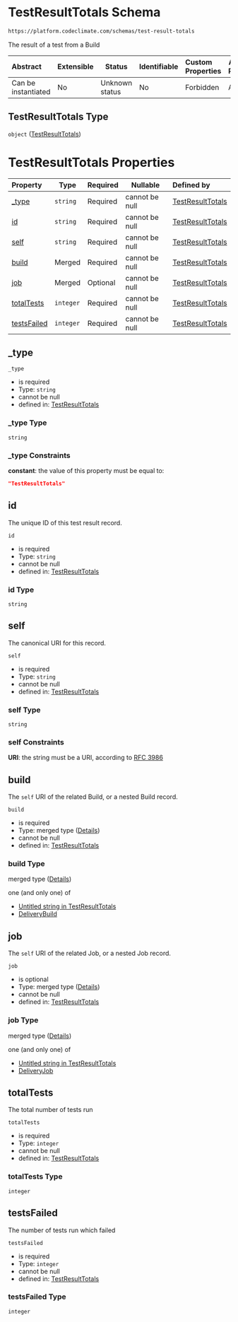 # TestResultTotals Schema

```txt
https://platform.codeclimate.com/schemas/test-result-totals
```

The result of a test from a Build


| Abstract            | Extensible | Status         | Identifiable | Custom Properties | Additional Properties | Access Restrictions | Defined In                                                                                             |
| :------------------ | ---------- | -------------- | ------------ | :---------------- | --------------------- | ------------------- | ------------------------------------------------------------------------------------------------------ |
| Can be instantiated | No         | Unknown status | No           | Forbidden         | Allowed               | none                | [TestResultTotals.schema.json](../../spec/schemas/TestResultTotals.schema.json "open original schema") |

## TestResultTotals Type

`object` ([TestResultTotals](testresulttotals.md))

# TestResultTotals Properties

| Property                    | Type      | Required | Nullable       | Defined by                                                                                                                                                |
| :-------------------------- | --------- | -------- | -------------- | :-------------------------------------------------------------------------------------------------------------------------------------------------------- |
| [\_type](#_type)            | `string`  | Required | cannot be null | [TestResultTotals](testresulttotals-properties-_type.md "https&#x3A;//platform.codeclimate.com/schemas/test-result-totals#/properties/\_type")            |
| [id](#id)                   | `string`  | Required | cannot be null | [TestResultTotals](testresulttotals-properties-id.md "https&#x3A;//platform.codeclimate.com/schemas/test-result-totals#/properties/id")                   |
| [self](#self)               | `string`  | Required | cannot be null | [TestResultTotals](testresulttotals-properties-self.md "https&#x3A;//platform.codeclimate.com/schemas/test-result-totals#/properties/self")               |
| [build](#build)             | Merged    | Required | cannot be null | [TestResultTotals](testresulttotals-properties-build.md "https&#x3A;//platform.codeclimate.com/schemas/test-result-totals#/properties/build")             |
| [job](#job)                 | Merged    | Optional | cannot be null | [TestResultTotals](testresulttotals-properties-job.md "https&#x3A;//platform.codeclimate.com/schemas/test-result-totals#/properties/job")                 |
| [totalTests](#totalTests)   | `integer` | Required | cannot be null | [TestResultTotals](testresulttotals-properties-totaltests.md "https&#x3A;//platform.codeclimate.com/schemas/test-result-totals#/properties/totalTests")   |
| [testsFailed](#testsFailed) | `integer` | Required | cannot be null | [TestResultTotals](testresulttotals-properties-testsfailed.md "https&#x3A;//platform.codeclimate.com/schemas/test-result-totals#/properties/testsFailed") |

## \_type




`_type`

-   is required
-   Type: `string`
-   cannot be null
-   defined in: [TestResultTotals](testresulttotals-properties-_type.md "https&#x3A;//platform.codeclimate.com/schemas/test-result-totals#/properties/\_type")

### \_type Type

`string`

### \_type Constraints

**constant**: the value of this property must be equal to:

```json
"TestResultTotals"
```

## id

The unique ID of this test result record.


`id`

-   is required
-   Type: `string`
-   cannot be null
-   defined in: [TestResultTotals](testresulttotals-properties-id.md "https&#x3A;//platform.codeclimate.com/schemas/test-result-totals#/properties/id")

### id Type

`string`

## self

The canonical URI for this record.


`self`

-   is required
-   Type: `string`
-   cannot be null
-   defined in: [TestResultTotals](testresulttotals-properties-self.md "https&#x3A;//platform.codeclimate.com/schemas/test-result-totals#/properties/self")

### self Type

`string`

### self Constraints

**URI**: the string must be a URI, according to [RFC 3986](https://tools.ietf.org/html/rfc4291 "check the specification")

## build

The `self` URI of the related Build, or a nested Build record.


`build`

-   is required
-   Type: merged type ([Details](testresulttotals-properties-build.md))
-   cannot be null
-   defined in: [TestResultTotals](testresulttotals-properties-build.md "https&#x3A;//platform.codeclimate.com/schemas/test-result-totals#/properties/build")

### build Type

merged type ([Details](testresulttotals-properties-build.md))

one (and only one) of

-   [Untitled string in TestResultTotals](testresulttotals-properties-build-oneof-0.md "check type definition")
-   [DeliveryBuild](testresult-properties-build-oneof-deliverybuild.md "check type definition")

## job

The `self` URI of the related Job, or a nested Job record.


`job`

-   is optional
-   Type: merged type ([Details](testresulttotals-properties-job.md))
-   cannot be null
-   defined in: [TestResultTotals](testresulttotals-properties-job.md "https&#x3A;//platform.codeclimate.com/schemas/test-result-totals#/properties/job")

### job Type

merged type ([Details](testresulttotals-properties-job.md))

one (and only one) of

-   [Untitled string in TestResultTotals](testresulttotals-properties-job-oneof-0.md "check type definition")
-   [DeliveryJob](testresult-properties-job-oneof-deliveryjob.md "check type definition")

## totalTests

The total number of tests run


`totalTests`

-   is required
-   Type: `integer`
-   cannot be null
-   defined in: [TestResultTotals](testresulttotals-properties-totaltests.md "https&#x3A;//platform.codeclimate.com/schemas/test-result-totals#/properties/totalTests")

### totalTests Type

`integer`

## testsFailed

The number of tests run which failed


`testsFailed`

-   is required
-   Type: `integer`
-   cannot be null
-   defined in: [TestResultTotals](testresulttotals-properties-testsfailed.md "https&#x3A;//platform.codeclimate.com/schemas/test-result-totals#/properties/testsFailed")

### testsFailed Type

`integer`
